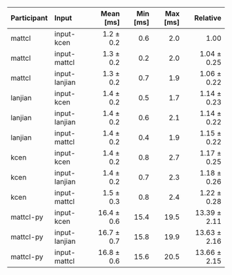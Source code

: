 | Participant | Input | Mean [ms] | Min [ms] | Max [ms] | Relative |
|:---|:---|---:|---:|---:|---:|
| mattcl | input-kcen | 1.2 ± 0.2 | 0.6 | 2.0 | 1.00 |
| mattcl | input-mattcl | 1.3 ± 0.2 | 0.2 | 2.0 | 1.04 ± 0.25 |
| mattcl | input-lanjian | 1.3 ± 0.2 | 0.7 | 1.9 | 1.06 ± 0.22 |
| lanjian | input-kcen | 1.4 ± 0.2 | 0.5 | 1.7 | 1.14 ± 0.23 |
| lanjian | input-lanjian | 1.4 ± 0.2 | 0.6 | 2.1 | 1.14 ± 0.22 |
| lanjian | input-mattcl | 1.4 ± 0.2 | 0.4 | 1.9 | 1.15 ± 0.22 |
| kcen | input-kcen | 1.4 ± 0.2 | 0.8 | 2.7 | 1.17 ± 0.25 |
| kcen | input-lanjian | 1.4 ± 0.2 | 0.7 | 2.3 | 1.18 ± 0.26 |
| kcen | input-mattcl | 1.5 ± 0.3 | 0.8 | 2.4 | 1.22 ± 0.28 |
| mattcl-py | input-kcen | 16.4 ± 0.6 | 15.4 | 19.5 | 13.39 ± 2.11 |
| mattcl-py | input-lanjian | 16.7 ± 0.7 | 15.8 | 19.9 | 13.63 ± 2.16 |
| mattcl-py | input-mattcl | 16.8 ± 0.6 | 15.6 | 20.5 | 13.66 ± 2.15 |
